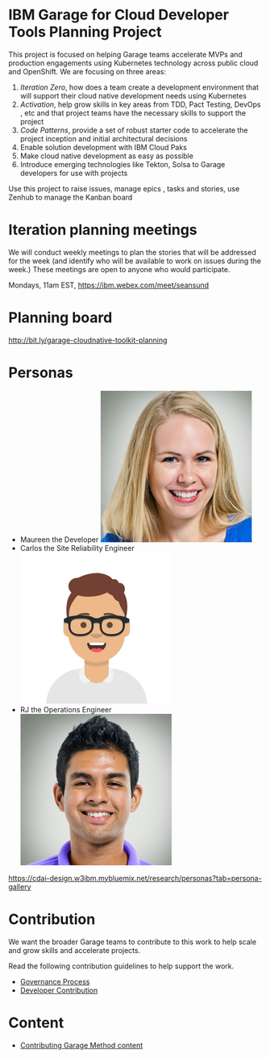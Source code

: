 # IBM Garage for Cloud Developer Tools Planning Project

This project is focused on helping Garage teams accelerate MVPs and production engagements using Kubernetes technology across public cloud and OpenShift. We are focusing on three areas:

1. *Iteration Zero*, how does a team create a development environment that will support their cloud native development needs using Kubernetes
2. *Activation*, help grow skills in key areas from TDD, Pact Testing, DevOps , etc and that project teams have the necessary skills to support the project
3. *Code Patterns*, provide a set of robust starter code to accelerate the project inception and initial architectural decisions
4. Enable solution development with IBM Cloud Paks
5. Make cloud native development as easy as possible 
6. Introduce emerging technologies like Tekton, Solsa to Garage developers for use with projects 

Use this project to raise issues, manage epics , tasks and stories, use Zenhub to manage the Kanban board

# Iteration planning meetings

We will conduct weekly meetings to plan the stories that will be addressed for the week (and identify who will be available to work on issues during the week.) These meetings are open to anyone who would participate.

Mondays, 11am EST, https://ibm.webex.com/meet/seansund

# Planning board

http://bit.ly/garage-cloudnative-toolkit-planning

# Personas

- Maureen the Developer ![Maureen the Developer](./docs/images/avatar-persona-maureen.jpg)
- Carlos the Site Reliability Engineer ![Carlos the SRE](./docs/images/SRE_Carlos.jpg)
- RJ the Operations Engineer ![RJ the Operations Engineer](./docs/images/avatar-persona-rj.jpg)

https://cdai-design.w3ibm.mybluemix.net/research/personas?tab=persona-gallery

# Contribution

We want the broader Garage teams to contribute to this work to help scale and grow skills and accelerate projects.

Read the following contribution guidelines to help support the work.

- [Governance Process](./docs/governance.md)
- [Developer Contribution](./docs/developer_contribution.md)

# Content

- [Contributing Garage Method content](./docs/contributing-garage-method-content)
